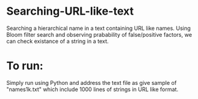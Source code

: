 # Searching-URL-like-text
Searching a hierarchical name in a text containing URL like names. Using Bloom filter search and observing prabability of false/positive factors, we can check existance of a string in a text. 
# To run:
Simply run using Python and address the text file as give sample of "names1k.txt" which include 1000 lines of strings in URL like format. 
